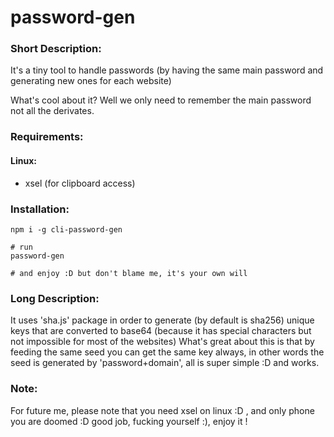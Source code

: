 # password-gen

### Short Description:
It's a tiny tool to handle passwords (by having the same main password and generating new ones for each website)

What's cool about it? Well we only need to remember the main password not all the derivates.

### Requirements:
#### Linux:
* xsel (for clipboard access)

### Installation:
```
npm i -g cli-password-gen

# run
password-gen

# and enjoy :D but don't blame me, it's your own will
```

### Long Description:
It uses 'sha.js' package in order to generate (by default is sha256) unique keys that are converted to base64 (because it has special characters but not impossible for most of the websites)
What's great about this is that by feeding the same seed you can get the same key always, in other words the seed is generated by 'password+domain', all is super simple :D and works.

### Note:
For future me, please note that you need xsel on linux :D , and only phone you are doomed :D good job, fucking yourself :), enjoy it !
